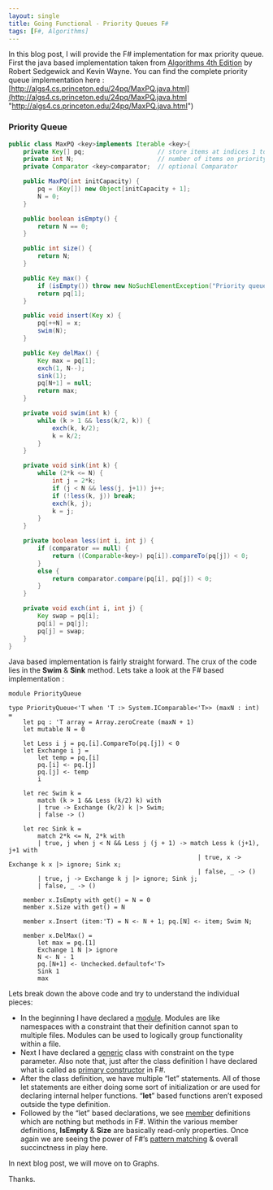 ```yaml
---
layout: single
title: Going Functional - Priority Queues F#
tags: [F#, Algorithms]
---
```

In this blog post, I will provide the F# implementation for max priority queue. First the java based implementation taken from [Algorithms 4th Edition](http://algs4.cs.princeton.edu/home/) by Robert Sedgewick and Kevin Wayne. You can find the complete priority queue implementation here : [http://algs4.cs.princeton.edu/24pq/MaxPQ.java.html](http://algs4.cs.princeton.edu/24pq/MaxPQ.java.html "http://algs4.cs.princeton.edu/24pq/MaxPQ.java.html")

### Priority Queue

```java
public class MaxPQ <key>implements Iterable <key>{  
    private Key[] pq;                    // store items at indices 1 to N  
    private int N;                       // number of items on priority queue  
    private Comparator <key>comparator;  // optional Comparator  

    public MaxPQ(int initCapacity) {  
        pq = (Key[]) new Object[initCapacity + 1];  
        N = 0;  
    }  

    public boolean isEmpty() {  
        return N == 0;  
    }  

    public int size() {  
        return N;  
    }  

    public Key max() {  
        if (isEmpty()) throw new NoSuchElementException("Priority queue underflow");  
        return pq[1];  
    }  

    public void insert(Key x) {  
        pq[++N] = x;  
        swim(N);  
    }  

    public Key delMax() {  
        Key max = pq[1];  
        exch(1, N--);  
        sink(1);  
        pq[N+1] = null;    
        return max;  
    }  

    private void swim(int k) {  
        while (k > 1 && less(k/2, k)) {  
            exch(k, k/2);  
            k = k/2;  
        }  
    }  

    private void sink(int k) {  
        while (2*k <= N) {  
            int j = 2*k;  
            if (j < N && less(j, j+1)) j++;  
            if (!less(k, j)) break;  
            exch(k, j);  
            k = j;  
        }  
    }  

    private boolean less(int i, int j) {  
        if (comparator == null) {  
            return ((Comparable<key>) pq[i]).compareTo(pq[j]) < 0;  
        }  
        else {  
            return comparator.compare(pq[i], pq[j]) < 0;  
        }  
    }  

    private void exch(int i, int j) {  
        Key swap = pq[i];  
        pq[i] = pq[j];  
        pq[j] = swap;  
    }  
}
```

Java based implementation is fairly straight forward. The crux of the code lies in the **Swim** & **Sink** method. Lets take a look at the F# based implementation :

```
module PriorityQueue  

type PriorityQueue<'T when 'T :> System.IComparable<'T>> (maxN : int) =  
    let pq : 'T array = Array.zeroCreate (maxN + 1)  
    let mutable N = 0  

    let Less i j = pq.[i].CompareTo(pq.[j]) < 0  
    let Exchange i j =   
        let temp = pq.[i]  
        pq.[i] <- pq.[j]  
        pq.[j] <- temp  
        i  

    let rec Swim k =  
        match (k > 1 && Less (k/2) k) with  
        | true -> Exchange (k/2) k |> Swim;  
        | false -> ()  

    let rec Sink k =  
        match 2*k <= N, 2*k with  
        | true, j when j < N && Less j (j + 1) -> match Less k (j+1), j+1 with  
                                                    | true, x -> Exchange k x |> ignore; Sink x;  
                                                    | false, _ -> ()  
        | true, j -> Exchange k j |> ignore; Sink j;  
        | false, _ -> ()  

    member x.IsEmpty with get() = N = 0  
    member x.Size with get() = N  

    member x.Insert (item:'T) = N <- N + 1; pq.[N] <- item; Swim N;  

    member x.DelMax() =  
        let max = pq.[1]  
        Exchange 1 N |> ignore  
        N <- N - 1  
        pq.[N+1] <- Unchecked.defaultof<'T>  
        Sink 1  
        max  
```

Lets break down the above code and try to understand the individual pieces:

*   In the beginning I have declared a [module](https://msdn.microsoft.com/en-us/library/dd233221.aspx). Modules are like namespaces with a constraint that their definition cannot span to multiple files. Modules can be used to logically group functionality within a file.
*   Next I have declared a [generic](https://msdn.microsoft.com/en-us/library/dd233215.aspx) class with constraint on the type parameter. Also note that, just after the class definition I have declared what is called as [primary constructor](https://msdn.microsoft.com/en-us/library/dd233192.aspx) in F#.
*   After the class definition, we have multiple “let” statements. All of those let statements are either doing some sort of initialization or are used for declaring internal helper functions. “**let**” based functions aren’t exposed outside the type definition.
*   Followed by the “let” based declarations, we see [member](https://msdn.microsoft.com/en-us/library/dd233244.aspx) definitions which are nothing but methods in F#. Within the various member definitions, **IsEmpty** & **Size** are basically read-only properties. Once again we are seeing the power of F#’s [pattern matching](https://msdn.microsoft.com/en-us/library/dd547125.aspx) & overall succinctness in play here.

In next blog post, we will move on to Graphs.

Thanks.